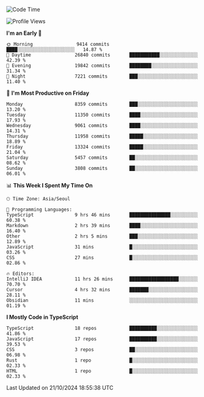 <!--START_SECTION:waka-->
![Code Time](http://img.shields.io/badge/Code%20Time-6%2C809%20hrs%2011%20mins-blue)

![Profile Views](http://img.shields.io/badge/Profile%20Views-0-blue)

**I'm an Early 🐤** 

```text
🌞 Morning                9414 commits        ████░░░░░░░░░░░░░░░░░░░░░   14.87 % 
🌆 Daytime                26840 commits       ███████████░░░░░░░░░░░░░░   42.39 % 
🌃 Evening                19842 commits       ████████░░░░░░░░░░░░░░░░░   31.34 % 
🌙 Night                  7221 commits        ███░░░░░░░░░░░░░░░░░░░░░░   11.40 % 
```
📅 **I'm Most Productive on Friday** 

```text
Monday                   8359 commits        ███░░░░░░░░░░░░░░░░░░░░░░   13.20 % 
Tuesday                  11350 commits       ████░░░░░░░░░░░░░░░░░░░░░   17.93 % 
Wednesday                9061 commits        ████░░░░░░░░░░░░░░░░░░░░░   14.31 % 
Thursday                 11958 commits       █████░░░░░░░░░░░░░░░░░░░░   18.89 % 
Friday                   13324 commits       █████░░░░░░░░░░░░░░░░░░░░   21.04 % 
Saturday                 5457 commits        ██░░░░░░░░░░░░░░░░░░░░░░░   08.62 % 
Sunday                   3808 commits        ██░░░░░░░░░░░░░░░░░░░░░░░   06.01 % 
```


📊 **This Week I Spent My Time On** 

```text
🕑︎ Time Zone: Asia/Seoul

💬 Programming Languages: 
TypeScript               9 hrs 46 mins       ███████████████░░░░░░░░░░   60.38 % 
Markdown                 2 hrs 39 mins       ████░░░░░░░░░░░░░░░░░░░░░   16.40 % 
Other                    2 hrs 5 mins        ███░░░░░░░░░░░░░░░░░░░░░░   12.89 % 
JavaScript               31 mins             █░░░░░░░░░░░░░░░░░░░░░░░░   03.26 % 
CSS                      27 mins             █░░░░░░░░░░░░░░░░░░░░░░░░   02.86 % 

🔥 Editors: 
IntelliJ IDEA            11 hrs 26 mins      ██████████████████░░░░░░░   70.70 % 
Cursor                   4 hrs 32 mins       ███████░░░░░░░░░░░░░░░░░░   28.11 % 
Obsidian                 11 mins             ░░░░░░░░░░░░░░░░░░░░░░░░░   01.19 % 
```

**I Mostly Code in TypeScript** 

```text
TypeScript               18 repos            ██████████░░░░░░░░░░░░░░░   41.86 % 
JavaScript               17 repos            ██████████░░░░░░░░░░░░░░░   39.53 % 
CSS                      3 repos             ██░░░░░░░░░░░░░░░░░░░░░░░   06.98 % 
Rust                     1 repo              █░░░░░░░░░░░░░░░░░░░░░░░░   02.33 % 
HTML                     1 repo              █░░░░░░░░░░░░░░░░░░░░░░░░   02.33 % 
```




 Last Updated on 21/10/2024 18:55:38 UTC
<!--END_SECTION:waka-->
